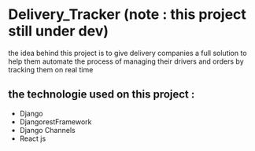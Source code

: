 # Delivery_Tracker (note : this project still under dev)
the idea behind this project is to give delivery companies a full solution to help them automate the process of managing their drivers and orders 
by tracking them on real time 
<br/>
## the technologie used on this project : 
- Django <br/>
- DjangorestFramework <br/>
- Django Channels <br/>
- React js <br/>
